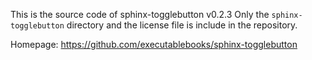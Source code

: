 This is the source code of sphinx-togglebutton v0.2.3
Only the `sphinx-togglebutton` directory and the license file is include in the repository.

Homepage: https://github.com/executablebooks/sphinx-togglebutton
